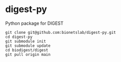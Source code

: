 # digest-py
Python package for DIGEST

```
git clone git@github.com:bionetslab/digest-py.git
cd digest-py
git submodule init
git submodule update
cd biodigest/digest
git pull origin main
```


